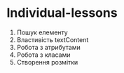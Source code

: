 # Individual-lessons

1. Пошук елементу
1. Властивість textContent
1. Робота з атрибутами
1. Робота з класами
1. Створення розмітки

